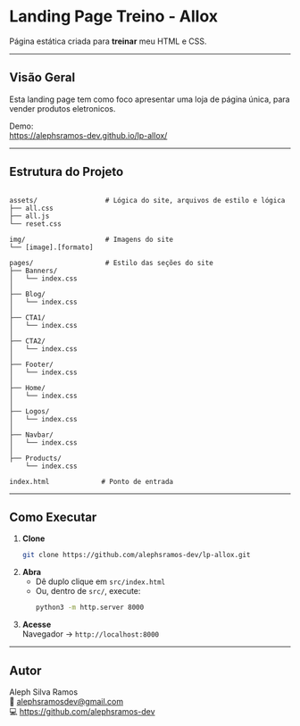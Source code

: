 # Landing Page Treino - Allox

Página estática criada para **treinar** meu HTML e CSS.

---

## Visão Geral

Esta landing page tem como foco apresentar uma loja de página única, para vender produtos eletronicos. 

Demo:  
https://alephsramos-dev.github.io/lp-allox/

---

## Estrutura do Projeto

```

assets/                 # Lógica do site, arquivos de estilo e lógica
├── all.css  
├── all.js
└── reset.css              

img/                    # Imagens do site
└── [image].[formato]

pages/                  # Estilo das seções do site
├── Banners/               
│   └── index.css
│
├── Blog/               
│   └── index.css
│
├── CTA1/               
│   └── index.css
│
├── CTA2/               
│   └── index.css
│
├── Footer/               
│   └── index.css
│
├── Home/               
│   └── index.css
│
├── Logos/               
│   └── index.css
│
├── Navbar/               
│   └── index.css
│
├── Products/               
    └── index.css

index.html             # Ponto de entrada

```

---

## Como Executar

1. **Clone**  
   ```bash
   git clone https://github.com/alephsramos-dev/lp-allox.git
   ```
2. **Abra**  
   - Dê duplo clique em `src/index.html`  
   - Ou, dentro de `src/`, execute:
     ```bash
     python3 -m http.server 8000
     ```
3. **Acesse**  
   Navegador → `http://localhost:8000`

---

## Autor

Aleph Silva Ramos  
📧 alephsramosdev@gmail.com  
💻 https://github.com/alephsramos-dev  
